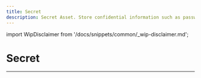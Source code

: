 ```yaml
---
title: Secret
description: Secret Asset. Store confidential information such as passwords in this asset.
---
```


import WipDisclaimer from '/docs/snippets/common/_wip-disclaimer.md';

# Secret

---

<WipDisclaimer></WipDisclaimer>
